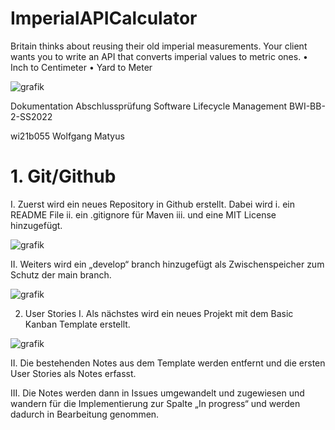 # ImperialAPICalculator
Britain thinks about reusing their old imperial measurements. Your client wants you to write an API that converts imperial values to metric ones. • Inch to Centimeter • Yard to Meter


![grafik](https://user-images.githubusercontent.com/105013150/175044939-19c97e5c-bb83-4727-9121-8bbaec54ad1e.png)

Dokumentation Abschlussprüfung
Software Lifecycle Management 
BWI-BB-2-SS2022

wi21b055
Wolfgang Matyus


# 1.	Git/Github
I.	Zuerst wird ein neues Repository in Github erstellt. Dabei wird
i.	ein README File 
ii.	ein .gitignore für Maven
iii.	und eine MIT License hinzugefügt.

![grafik](https://user-images.githubusercontent.com/105013150/175053289-d66c02b7-93ea-4ed2-b347-d62be2fc9f66.png)

II.	Weiters wird ein „develop“ branch hinzugefügt als Zwischenspeicher zum Schutz der main branch.

![grafik](https://user-images.githubusercontent.com/105013150/175053699-8c38cc4d-9177-4142-94b8-b08194817a99.png)


2.	User Stories
I.	Als nächstes wird ein neues Projekt mit dem Basic Kanban Template erstellt.

![grafik](https://user-images.githubusercontent.com/105013150/175054553-b83ba12b-52a1-4ecf-8e91-5c012954fea7.png)


II.	Die bestehenden Notes aus dem Template werden entfernt und die ersten User Stories als Notes erfasst.



III.	Die Notes werden dann in Issues umgewandelt und zugewiesen und wandern für die Implementierung zur Spalte „In progress“ und werden dadurch in Bearbeitung genommen.
  
